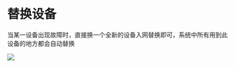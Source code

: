 # 替换设备

当某一设备出现故障时，直接换一个全新的设备入网替换即可，系统中所有用到此设备的地方都会自动替换

![](http://open.cspugoing.com/img/help/udpDevice-1.gif)
